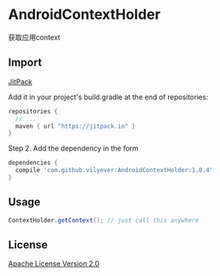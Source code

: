 # AndroidContextHolder
获取应用context

## Import
[JitPack](https://jitpack.io/)

Add it in your project's build.gradle at the end of repositories:

```gradle
repositories {
  // ...
  maven { url "https://jitpack.io" }
}
```

Step 2. Add the dependency in the form

```gradle
dependencies {
  compile 'com.github.vilyever:AndroidContextHolder:1.0.4'
}
```

## Usage
```java
ContextHolder.getContext(); // just call this anywhere

```

## License
[Apache License Version 2.0](http://www.apache.org/licenses/LICENSE-2.0.txt)

